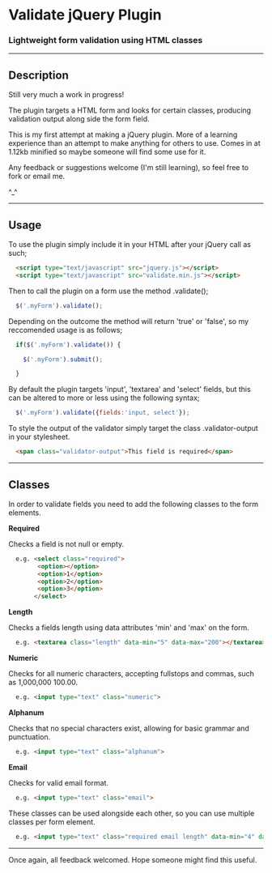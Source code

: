 Validate jQuery Plugin
===================================================================
### Lightweight form validation using HTML classes

-------------------------------------------------------------------
Description
-------------------------------------------------------------------

Still very much a work in progress!

The plugin targets a HTML form and looks for certain classes,
producing validation output along side the form field.

This is my first attempt at making a jQuery plugin. More of
a learning experience than an attempt to make anything for
others to use. Comes in at 1.12kb minified so maybe someone
will find some use for it.

Any feedback or suggestions welcome (I'm still learning),
so feel free to fork or email me.

^_^

-------------------------------------------------------------------
Usage
-------------------------------------------------------------------

To use the plugin simply include it in your HTML after your
jQuery call as such;

```html
  <script type="text/javascript" src="jquery.js"></script>
  <script type="text/javascript" src="validate.min.js"></script>
```

Then to call the plugin on a form use the method .validate();

```javascript
  $('.myForm').validate();
```

Depending on the outcome the method will return 'true' or 'false',
so my reccomended usage is as follows;

```javascript
  if($('.myForm').validate()) {

    $('.myForm').submit();

  }
```

By default the plugin targets 'input', 'textarea' and 'select'
fields, but this can be altered to more or less using the following
syntax;

```javascript
  $('.myForm').validate({fields:'input, select'});
```

To style the output of the validator simply target the class 
.validator-output in your stylesheet.

```html
  <span class="validator-output">This field is required</span>
```

-------------------------------------------------------------------
Classes
-------------------------------------------------------------------

In order to validate fields you need to add the following classes
to the form elements.

**Required**

Checks a field is not null or empty.
```html
  e.g. <select class="required">
        <option></option>
        <option>1</option>
        <option>2</option>
        <option>3</option>
       </select>
```

**Length**

Checks a fields length using data attributes 'min' and 'max' on the
form.
```html
  e.g. <textarea class="length" data-min="5" data-max="200"></textarea>
```


**Numeric**

Checks for all numeric characters, accepting fullstops and commas,
such as 1,000,000 100.00.
```html
  e.g. <input type="text" class="numeric">
```


**Alphanum**

Checks that no special characters exist, allowing for basic grammar
and punctuation.
```html
  e.g. <input type="text" class="alphanum">
```

**Email**

Checks for valid email format.
```html
  e.g. <input type="text" class="email">
```

These classes can be used alongside each other, so you can use
multiple classes per form element.

```html
  e.g. <input type="text" class="required email length" data-min="4" data-max="30">
```

-------------------------------------------------------------------

Once again, all feedback welcomed. Hope someone might find this 
useful.